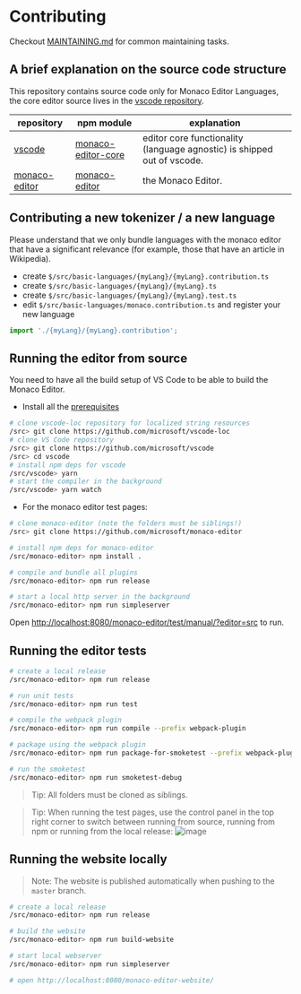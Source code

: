 # Contributing

Checkout [MAINTAINING.md](./MAINTAINING.md) for common maintaining tasks.

## A brief explanation on the source code structure

This repository contains source code only for Monaco Editor Languages, the core editor source lives in the [vscode repository](https://github.com/microsoft/vscode).

| repository                                                  | npm module                                                             | explanation                                                             |
| ----------------------------------------------------------- | ---------------------------------------------------------------------- | ----------------------------------------------------------------------- |
| [vscode](https://github.com/microsoft/vscode)               | [monaco-editor-core](https://www.npmjs.com/package/monaco-editor-core) | editor core functionality (language agnostic) is shipped out of vscode. |
| [monaco-editor](https://github.com/microsoft/monaco-editor) | [monaco-editor](https://www.npmjs.com/package/monaco-editor)           | the Monaco Editor.                                                      |

## Contributing a new tokenizer / a new language

Please understand that we only bundle languages with the monaco editor that have a significant relevance (for example, those that have an article in Wikipedia).

- create `$/src/basic-languages/{myLang}/{myLang}.contribution.ts`
- create `$/src/basic-languages/{myLang}/{myLang}.ts`
- create `$/src/basic-languages/{myLang}/{myLang}.test.ts`
- edit `$/src/basic-languages/monaco.contribution.ts` and register your new language

```js
import './{myLang}/{myLang}.contribution';
```

## Running the editor from source

You need to have all the build setup of VS Code to be able to build the Monaco Editor.

- Install all the [prerequisites](https://github.com/microsoft/vscode/wiki/How-to-Contribute#prerequisites)

```bash
# clone vscode-loc repository for localized string resources
/src> git clone https://github.com/microsoft/vscode-loc
# clone VS Code repository
/src> git clone https://github.com/microsoft/vscode
/src> cd vscode
# install npm deps for vscode
/src/vscode> yarn
# start the compiler in the background
/src/vscode> yarn watch
```

- For the monaco editor test pages:

```bash
# clone monaco-editor (note the folders must be siblings!)
/src> git clone https://github.com/microsoft/monaco-editor

# install npm deps for monaco-editor
/src/monaco-editor> npm install .

# compile and bundle all plugins
/src/monaco-editor> npm run release

# start a local http server in the background
/src/monaco-editor> npm run simpleserver
```

Open [http://localhost:8080/monaco-editor/test/manual/?editor=src](http://localhost:8080/monaco-editor/test/manual/?editor=src) to run.

## Running the editor tests

```bash
# create a local release
/src/monaco-editor> npm run release

# run unit tests
/src/monaco-editor> npm run test

# compile the webpack plugin
/src/monaco-editor> npm run compile --prefix webpack-plugin

# package using the webpack plugin
/src/monaco-editor> npm run package-for-smoketest --prefix webpack-plugin

# run the smoketest
/src/monaco-editor> npm run smoketest-debug
```

> Tip: All folders must be cloned as siblings.

> Tip: When running the test pages, use the control panel in the top right corner to switch between running from source, running from npm or running from the local release:
> ![image](https://cloud.githubusercontent.com/assets/5047891/19599080/eb0d7622-979e-11e6-96ce-dde98cd95dc1.png)

## Running the website locally

> Note: The website is published automatically when pushing to the `master` branch.

```bash
# create a local release
/src/monaco-editor> npm run release

# build the website
/src/monaco-editor> npm run build-website

# start local webserver
/src/monaco-editor> npm run simpleserver

# open http://localhost:8080/monaco-editor-website/

```
